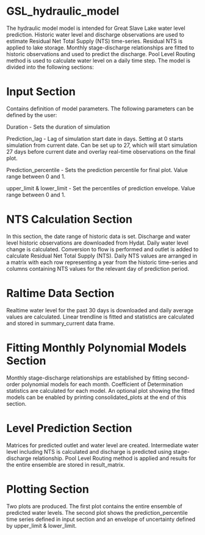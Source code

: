 # GSL_hydraulic_model

The hydraulic model model is intended for Great Slave Lake water level prediction. Historic water level and discharge observations are used to estimate Residual Net Total Supply (NTS) time-series. Residual NTS is applied to lake storage. Monthly stage-discharge relationships are fitted to historic observations and used to predict the discharge. Pool Level Routing method is used to calculate water level on a daily time step. The model is divided into the following sections:

# Input Section
Contains definition of model parameters. The following parameters can be defined by the user:

Duration - Sets the duration of simulation

Prediction_lag - Lag of simulation start date in days. Setting at 0 starts simulation from current date. Can be set up to 27, which will start simulation 27 days before current date and overlay real-time observations on the final plot.

Prediction_percentile - Sets the prediction percentile for final plot. Value range between 0 and 1.

upper_limit & lower_limit - Set the percentiles of prediction envelope. Value range between 0 and 1.

# NTS Calculation Section
In this section, the date range of historic data is set. Discharge and water level historic observations are downloaded from Hydat. Daily water level change is calculated. Conversion to flow is performed and outlet is added to calculate Residual Net Total Supply (NTS). Daily NTS values are arranged in a matrix with each row representing a year from the historic time-series and columns containing NTS values for the relevant day of prediction period.

# Raltime Data Section
Realtime water level for the past 30 days is downloaded and daily average values are calculated. Linear trendline is fitted and statistics are calculated and stored in summary_current data frame.

# Fitting Monthly Polynomial Models Section
Monthly stage-discharge relationships are established by fitting second-order polynomial models for each month. Coefficient of Determination statistics are calculated for each model. An optional plot showing the fitted models can be enabled by printing consolidated_plots at the end of this section. 

# Level Prediction Section
Matrices for predicted outlet and water level are created. Intermediate water level including NTS is calculated and discharge is predicted using stage-discharge relationship. Pool Level Routing method is applied and results for the entire ensemble are stored in result_matrix.

# Plotting Section
Two plots are produced. The first plot contains the entire ensemble of predicted water levels. The second plot shows the prediction_percentile time series defined in input section and an envelope of uncertainty defined by upper_limit & lower_limit.

